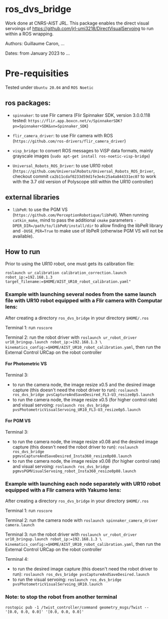 # ros_dvs_bridge

Work done at CNRS-AIST JRL. This package enables the direct visual servoings of https://github.com/jrl-umi3218/DirectVisualServoing to run within a ROS wrapping. 

Authors: Guillaume Caron, ...

Dates: from January 2023 to ...

# Pre-requisities

Tested under `Ubuntu 20.04` and `ROS Noetic`

## ros packages:
- `spinnaker`: to use Flir camera (Flir Spinnaker SDK, version 3.0.0.118 tested: `https://flir.app.boxcn.net/v/SpinnakerSDK?pn=Spinnaker+SDK&vn=Spinnaker_SDK`)

- `flir_camera_driver`: to use Flir camera with ROS (`https://github.com/ros-drivers/flir_camera_driver`)

- `visp_bridge`: to convert ROS messages to ViSP data formats, mainly grayscale images (`sudo apt-get install ros-noetic-visp-bridge`)

- `Universal_Robots_ROS_Driver`: to use UR10 robot (`https://github.com/UniversalRobots/Universal_Robots_ROS_Driver`, checkout commit `ca2b11cdaf0233d59d1fe3e4c25a4a844331ec07` to work with the 3.7 old version of Polyscope still within the UR10 controller)

## external libraries
- `libPeR`: to use the PGM VS (`https://github.com/PerceptionRobotique/libPeR`). When running `catkin_make`, mind to pass the additional `cmake` parameters  `-DPER_DIR=/path/to/libPeR/install/dir` to allow finding the libPeR library and `-DUSE_PER=True` to make use of libPeR (otherwise PGM VS will not be available).

## How to run

Prior to using the UR10 robot, one must gets its calibration file:

`roslaunch ur_calibration calibration_correction.launch robot_ip:=192.168.1.3 target_filename:=$HOME/AIST_UR10_robot_calibration.yaml"`

### Example with launching several nodes from the same launch file with UR10 robot equipped with a Flir camera with Computar lens:

After creating a directory `ros_dvs_bridge` in your directory `$HOME/.ros`

Terminal 1: run `roscore`

Terminal 2: run the robot driver with `roslaunch ur_robot_driver ur10_bringup.launch robot_ip:=192.168.1.3 \ kinematics_config:=$HOME/AIST_UR10_robot_calibration.yaml`, then run the External Control URCap on the robot controller

#### For Photometric VS
Terminal 3: 
- to run the camera node, the image resize x0.5 and the desired image capture (this doesn't need the robot driver to run): `roslaunch ros_dvs_bridge pvsCaptureAndSaveDesired_FL3-U3_resize0p5.launch`
- to run the camera node, the image resize x0.5 (for higher control rate) and visual servoing: `roslaunch ros_dvs_bridge pvsPhotometricVisualServoing_UR10_FL3-U3_resize0p5.launch`

#### For PGM VS
Terminal 3: 
- to run the camera node, the image resize x0.08 and the desired image capture (this doesn't need the robot driver to run): `roslaunch ros_dvs_bridge pgmvsCaptureAndSaveDesired_Insta360_resize0p08.launch`
- to run the camera node, the image resize x0.08 (for higher control rate) and visual servoing: `roslaunch ros_dvs_bridge pgmvsPGMVisualServoing_robot_Insta360_resize0p08.launch`

### Example with launching each node separately with UR10 robot equipped with a Flir camera with Yakumo lens:

After creating a directory `ros_dvs_bridge` in your directory `$HOME/.ros`

Terminal 1: run `roscore`

Terminal 2: run the camera node with `roslaunch spinnaker_camera_driver camera.launch`

Terminal 3: run the robot driver with `roslaunch ur_robot_driver ur10_bringup.launch robot_ip:=192.168.1.3 \ kinematics_config:=$HOME/AIST_UR10_robot_calibration.yaml`, then run the External Control URCap on the robot controller

Terminal 4:
- to run the desired image capture (this doesn't need the robot driver to run): `roslaunch ros_dvs_bridge pvsCaptureAndSaveDesired.launch`
- to run the visual servoing: `roslaunch ros_dvs_bridge pvsPhotometricVisualServoing_UR10.launch`


### Note: to stop the robot from another terminal

`rostopic pub -1 /twist_controller/command geometry_msgs/Twist -- '[0.0, 0.0, 0.0]' '[0.0, 0.0, 0.0]'`


